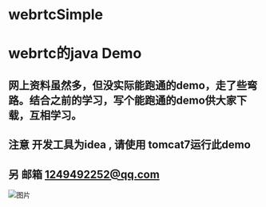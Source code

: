# webrtcSimple

# webrtc的java Demo

## 网上资料虽然多，但没实际能跑通的demo，走了些弯路。结合之前的学习，写个能跑通的demo供大家下载，互相学习。

## 注意  开发工具为idea ,  请使用 tomcat7运行此demo

## 另  邮箱 1249492252@qq.com
 
![图片](https://github.com/cdoer/webrtcSimple/tree/master/web/demo.png)

